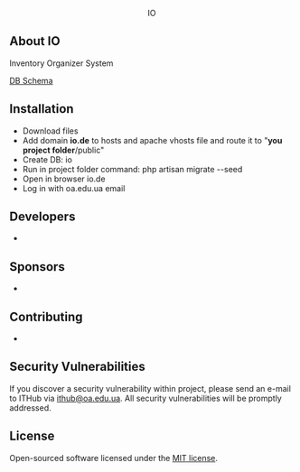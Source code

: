<p align="center">IO</p>

## About IO

Inventory Organizer System

[DB Schema](https://dbdesigner.page.link/XDCe6mDJfkDnMMZ89)


## Installation

- Download files
- Add domain **io.de** to hosts and apache vhosts file and route it to "**you project folder**/public"
- Create DB: io
- Run in project folder command: php artisan migrate --seed
- Open in browser io.de
- Log in with oa.edu.ua email

## Developers

-

## Sponsors

-

## Contributing

-

## Security Vulnerabilities

If you discover a security vulnerability within project, please send an e-mail to ITHub via [ithub@oa.edu.ua](mailto:ithub@oa.edu.ua). All security vulnerabilities will be promptly addressed.

## License

Open-sourced software licensed under the [MIT license](https://opensource.org/licenses/MIT).

